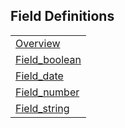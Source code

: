 ## Field Definitions

|     |
| --- |
| [Overview](<Field Definitions/Overview.md>) |
| [Field_boolean](<Field Definitions/Field_boolean.md>) |
| [Field_date](<Field Definitions/Field_date.md>) |
| [Field_number](<Field Definitions/Field_number.md>) |
| [Field_string](<Field Definitions/Field_string.md>) |

